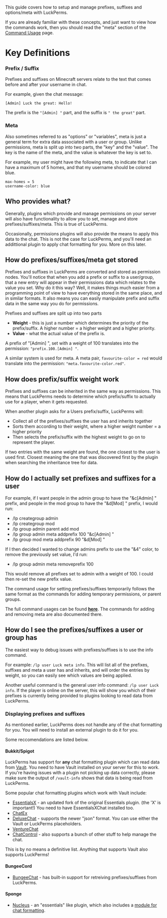 This guide covers how to setup and manage prefixes, suffixes and options/meta with LuckPerms.

If you are already familiar with these concepts, and just want to view how the commands work, then you should read the "meta" section of the [Command Usage](https://github.com/lucko/LuckPerms/wiki/Command-Usage#meta---lp-user-user-meta---lp-group-group-meta-) page.

# Key Definitions
### Prefix / Suffix
Prefixes and suffixes on Minecraft servers relate to the text that comes before and after your username in chat.

For example, given the chat message:
```
[Admin] Luck the great: Hello!
```
The prefix is the `"[Admin] "` part, and the suffix is `" the great"` part.

### Meta
Also sometimes referred to as "options" or "variables", meta is just a general term for extra data associated with a user or group. Unlike permissions, meta is split up into two parts, the "key" and the "value". The key is the name of the meta, and the value is whatever the key is set to.

For example, my user might have the following meta, to indicate that I can have a maximum of 5 homes, and that my username should be colored blue.
```
max-homes = 5
username-color: blue
```

## Who provides what?
Generally, plugins which provide and manage permissions on your server will also have functionality to allow you to set, manage and store prefixes/suffixes/meta. This is true of LuckPerms.

Occasionally, permissions plugins will also provide the means to apply this data to the chat. This is not the case for LuckPerms, and you'll need an addittional plugin to apply chat formatting for you. More on this later.

## How do prefixes/suffixes/meta get stored
Prefixes and suffixes in LuckPerms are converted and stored as permission nodes. You'll notice that when you add a prefix or suffix to a user/group, that a new entry will appear in their permissions data which relates to the value you set. Why do it this way? Well, it makes things much easier from a programming point of view to have everything stored in the same place, and in similar formats. It also means you can easily manipulate prefix and suffix data in the same way you do for permissions.

Prefixes and suffixes are split up into two parts
* **Weight** - this is just a number which determines the priority of the prefix/suffix. A higher number = a higher weight and a higher priority. 
* **Value** - what the actual value of the prefix is.

A prefix of "[Admin] ", set with a weight of 100 translates into the permission: `"prefix.100.[Admin] "`.

A similar system is used for meta. A meta pair, `favourite-color = red` would translate into the permission: `"meta.favourite-color.red"`.

## How does prefix/suffix weight work
Prefixes and suffixes can be inherited in the same way as permissions. This means that LuckPerms needs to determine which prefix/suffix to actually use for a player, when it gets requested.

When another plugin asks for a Users prefix/suffix, LuckPerms will:
* Collect all of the prefixes/suffixes the user has and inherits together
* Sorts them according to their weight, where a higher weight number = a higher priority
* Then selects the prefix/suffix with the highest weight to go on to represent the player.

If two entries with the same weight are found, the one closest to the user is used first. Closest meaning the one that was discovered first by the plugin when searching the inheritance tree for data.

## How do I actually set prefixes and suffixes for a user
For example, if I want people in the admin group to have the "&c[Admin] " prefix, and people in the mod group to have the "&d[Mod] " prefix, I would run:

* /lp creategroup admin
* /lp creategroup mod
* /lp group admin parent add mod
* /lp group admin meta addprefix 100 "&c[Admin] "
* /lp group mod meta addprefix 90 "&d[Mod] "

If I then decided I wanted to change admins prefix to use the "&4" color, to remove the previously set value, I'd run:
* /lp group admin meta removeprefix 100

This would remove all prefixes set to admin with a weight of 100. I could then re-set the new prefix value.

The command usage for setting prefixes/suffixes temporarily follows the same format as the commands for adding temporary permissions, or parent groups.

The full command usages can be found [**here**](https://github.com/lucko/LuckPerms/wiki/Command-Usage#meta---lp-user-user-meta---lp-group-group-meta-). The commands for adding and removing meta are also documented there.

## How do I see the prefixes/suffixes a user or group has
The easiest way to debug issues with prefixes/suffixes is to use the info command.

For example: `/lp user Luck meta info`. This will list all of the prefixes, suffixes and meta a user has and inherits, and will order the entries by weight, so you can easily see which values are being applied.

Another useful command is the general user info command: `/lp user Luck info`. If the player is online on the server, this will show you which of their prefixes is currently being provided to plugins looking to read data from LuckPerms.

### Displaying prefixes and suffixes
As mentioned earlier, LuckPerms does not handle any of the chat formatting for you. You will need to install an external plugin to do it for you.

Some reccomendations are listed below.

#### Bukkit/Spigot
LuckPerms has support for **any** chat formatting plugin which can read data from [Vault](https://dev.bukkit.org/projects/vault). You need to have Vault installed on your server for this to work.    
If you're having issues with a plugin not picking up data correctly, please make sure the output of `/vault-info` shows that data is being read from LuckPerms.

Some popular chat formatting plugins which work with Vault include:
* [EssentialsX](https://ci.drtshock.net/job/EssentialsX/) - an updated fork of the original Essentials plugin. (the 'X' is important!) You need to have EssentialsXChat installed too.
* [ChatEx](https://dev.bukkit.org/projects/chatex)
* [DeluxeChat](https://www.spigotmc.org/resources/deluxechat.1277/) - supports the newer "json" format. You can use either the Vault or LuckPerms placeholders.
* [VentureChat](https://www.spigotmc.org/resources/venturechat.771/)
* [ChatControl](https://www.spigotmc.org/resources/10258/) - also supports a bunch of other stuff to help manage the chat.

This is by no means a definitive list. Anything that supports Vault also supports LuckPerms!


#### BungeeCord
* [BungeeChat](https://www.spigotmc.org/resources/bungee-chat.12592/) - has built-in support for retreiving prefixes/suffixes from LuckPerms.

#### Sponge
* [Nucleus](http://nucleuspowered.org/) - an "essentials" like plugin, which also includes a [module for chat formatting](http://nucleuspowered.org/docs/modules/chat.html).